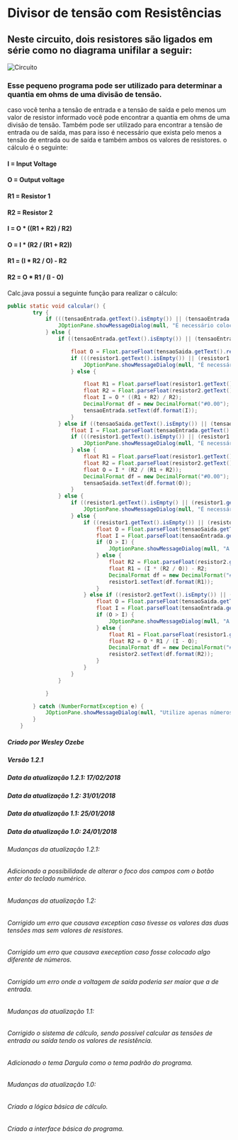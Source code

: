 # Divisor de tensão com Resistências

## Neste circuito, dois resistores são ligados em série como no diagrama unifilar a seguir:
![Circuito](https://upload.wikimedia.org/wikipedia/commons/8/8f/Voltage_divider.svg)

### Esse pequeno programa pode ser utilizado para determinar a quantia em ohms de uma divisão de tensão.
caso você tenha a tensão de entrada e a tensão de saída e pelo menos um valor de resistor informado você pode encontrar a quantia em ohms de uma divisão de tensão. Também pode ser utilizado para encontrar a tensão de entrada ou de saída,
mas para isso é necessário que exista pelo menos a tensão de entrada ou de saída e também ambos os valores de resistores.
o cálculo é o seguinte:
#### I = Input Voltage
#### O = Output voltage
#### R1 = Resistor 1
#### R2 = Resistor 2
#### I = O * ((R1 + R2) / R2)
#### O = I * (R2 / (R1 + R2))
#### R1 = (I * R2 / O) - R2
#### R2 = O * R1 / (I - O)

Calc.java possui a seguinte função para realizar o cálculo:
```java
public static void calcular() {
        try {
            if (((tensaoEntrada.getText().isEmpty()) || (tensaoEntrada.getText() == null)) && ((tensaoSaida.getText().isEmpty()) || (tensaoSaida.getText() == null))) {
                JOptionPane.showMessageDialog(null, "É necessário colocar a tensão de entrada ou de saída", "Erro", JOptionPane.ERROR_MESSAGE);
            } else {
                if ((tensaoEntrada.getText().isEmpty()) || (tensaoEntrada.getText() == null)) {

                    float O = Float.parseFloat(tensaoSaida.getText().replaceAll(",", "."));
                    if (((resistor1.getText().isEmpty()) || (resistor1.getText() == null)) || ((resistor2.getText().isEmpty()) || (resistor2.getText() == null))) {
                        JOptionPane.showMessageDialog(null, "É necessário colocar os dois valores dos resistores\npara calcular a tensão de entrada", "Erro", JOptionPane.ERROR_MESSAGE);
                    } else {

                        float R1 = Float.parseFloat(resistor1.getText());
                        float R2 = Float.parseFloat(resistor2.getText());
                        float I = O * ((R1 + R2) / R2);
                        DecimalFormat df = new DecimalFormat("#0.00");
                        tensaoEntrada.setText(df.format(I));
                    }
                } else if ((tensaoSaida.getText().isEmpty()) || (tensaoSaida.getText() == null)) {
                    float I = Float.parseFloat(tensaoEntrada.getText().replaceAll(",", "."));
                    if (((resistor1.getText().isEmpty()) || (resistor1.getText() == null)) || ((resistor2.getText().isEmpty()) || (resistor2.getText() == null))) {
                        JOptionPane.showMessageDialog(null, "É necessário colocar os dois valores dos resisitores\npara calcular a tensão de saída", "Erro", JOptionPane.ERROR_MESSAGE);
                    } else {
                        float R1 = Float.parseFloat(resistor1.getText());
                        float R2 = Float.parseFloat(resistor2.getText());
                        float O = I * (R2 / (R1 + R2));
                        DecimalFormat df = new DecimalFormat("#0.00");
                        tensaoSaida.setText(df.format(O));
                    }
                } else {
                    if ((resistor1.getText().isEmpty() || (resistor1.getText() == null)) && (resistor2.getText().isEmpty()) || (resistor2.getText() == null)) {
                        JOptionPane.showMessageDialog(null, "É necessário colocar pelo menos um valor de resistor", "Erro", JOptionPane.ERROR_MESSAGE);
                    } else {
                        if ((resistor1.getText().isEmpty()) || (resistor1.getText() == null)) {
                            float O = Float.parseFloat(tensaoSaida.getText().replaceAll(",", "."));
                            float I = Float.parseFloat(tensaoEntrada.getText().replaceAll(",", "."));
                            if (O > I) {
                                JOptionPane.showMessageDialog(null, "A tensão de saída não pode ser maior que a de entrada", "Erro", JOptionPane.ERROR_MESSAGE);
                            } else {
                                float R2 = Float.parseFloat(resistor2.getText());
                                float R1 = (I * (R2 / O)) - R2;
                                DecimalFormat df = new DecimalFormat("#0.00");
                                resistor1.setText(df.format(R1));
                            }
                        } else if ((resistor2.getText().isEmpty()) || (resistor2.getText() == null)) {
                            float O = Float.parseFloat(tensaoSaida.getText().replaceAll(",", "."));
                            float I = Float.parseFloat(tensaoEntrada.getText().replaceAll(",", "."));
                            if (O > I) {
                                JOptionPane.showMessageDialog(null, "A tensão de saída não pode ser maior que a de entrada", "Erro", JOptionPane.ERROR_MESSAGE);
                            } else {
                                float R1 = Float.parseFloat(resistor1.getText());
                                float R2 = O * R1 / (I - O);
                                DecimalFormat df = new DecimalFormat("#0.00");
                                resistor2.setText(df.format(R2));
                            }
                        }
                    }
                }

            }

        } catch (NumberFormatException e) {
            JOptionPane.showMessageDialog(null, "Utilize apenas números", "Erro", JOptionPane.ERROR_MESSAGE);
        }
    }
  ```
##### Criado por Wesley Ozebe
##### Versão 1.2.1

##### Data da atualização 1.2.1: 17/02/2018
##### Data da atualização 1.2: 31/01/2018
##### Data da atualização 1.1: 25/01/2018
##### Data da atualização 1.0: 24/01/2018

###### Mudanças da atualização 1.2.1:
###### Adicionado a possibilidade de alterar o foco dos campos com o botão enter do teclado numérico.

###### Mudanças da atualização 1.2:
###### Corrigido um erro que causava exception caso tivesse os valores das duas tensões mas sem valores de resistores.
###### Corrigido um erro que causava exeception caso fosse colocado algo diferente de números.
###### Corrigido um erro onde a voltagem de saída poderia ser maior que a de entrada.

###### Mudanças da atualização 1.1:
###### Corrigido o sistema de cálculo, sendo possível calcular as tensões de entrada ou saída tendo os valores de resistência.
###### Adicionado o tema Dargula como o tema padrão do programa.

###### Mudanças da atualização 1.0:
###### Criado a lógica básica de cálculo.
###### Criado a interface básica do programa.




